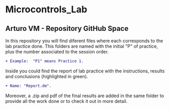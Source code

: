 # Microcontrols_Lab

## Arturo VM - Repository GitHub Space

In this repository you will find diferent files where each corresponds to the lab practice done.
This folders are named with the initial "P" of practice, plus the number associated to the session order.
```diff
+ Example:  "P1" means Practice 1.
```
Inside you could find the report of lab practice with the instructions, results and conclusions (highlighted in green). 

```diff
+ Name: "Report.dm".
```
Moreover, a .zip and pdf of the final results are added in the same folder to provide all the work done or to check it out in more detail.
